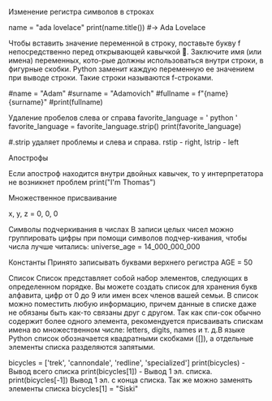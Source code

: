 Изменение регистра символов в строках

name = "ada lovelace"
print(name.title()) #-> Ada Lovelace

Чтобы вставить значение переменной в строку, поставьте букву f непосредственно
перед открывающей кавычкой . Заключите имя (или имена) переменных, кото-рые должны использоваться внутри строки, в фигурные скобки. Python заменит
каждую переменную ее значением при выводе строки.
Такие строки называются f-строками. 

#name = "Adam"
#surname = "Adamovich"
#fullname = f"{name} {surname}"
#print(fullname)

Удаление пробелов слева or справа
favorite_language = '   python    '
favorite_language = favorite_language.strip()
print(favorite_language)

#.strip удаляет проблемы и слева и справа. rstip - right, lstrip - left

Апострофы

Если апостроф находится внутри двойных кавычек, то у интерпретатора не возникнет проблем
print("I'm Thomas")


Множественное присваивание

x, y, z = 0, 0, 0

Символы подчеркивания в числах
В записи целых чисел можно группировать цифры при помощи символов подчер-кивания, чтобы числа лучше читались:
universe_age = 14_000_000_000

Константы
Принято записывать буквами верхнего регистра
AGE = 50

Cписок
Список представляет собой набор элементов, следующих в определенном порядке. Вы можете создать список для хранения букв алфавита, цифр от 0 до 9 или имен всех членов вашей семьи. В список можно поместить любую информацию, причем данные в списке даже не обязаны быть как-то связаны друг с другом. Так как спи-сок обычно содержит более одного элемента, рекомендуется присваивать спискам имена во множественном числе: letters, digits, names и т. д.В языке Python список обозначается квадратными скобками ([]), а отдельные элементы списка разделяются запятыми.


bicycles = ['trek', 'cannondale', 'redline', 'specialized']
print(bicycles) - Вывод всего списка
print(bicycles[1]) - Вывод 1 эл. списка.
print(bicycles[-1]) Вывод 1 эл. с конца списка.
Так же можно заменять элементы списка
bicycles[1] = "Siski"